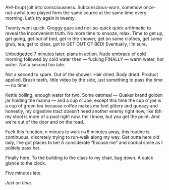 

AH!-brupt jolt into consciousness. Subconscious-worn, somehow once-not-awful tune played form the same source at the same time every morning. Let’s try again in twenty. 

Twenty went quick. Groggy gaze and not-so-quick quick arithmetic to reveal the inconvenient truth. No more time to snooze, relax. Time to get up, get going, get out of bed, get in the shower, get on some clothes, get some grub, tea, get to class, got to GET OUT OF BED! Eventually, I’m sure.

Unbudgetted 7 minutes later, plans in action. Nude embrace of cold morning followed by cold water then — fucking FINALLY — warm water, hot water. Not a second too late.

Not a second to spare. Out of the shower. Hair dried. Body dried. Product applied. Brush teeth, little video by the side, just something to pass the time — no time!

Kettle boiling, enough water for two. Some oatmeal — Quaker brand golden jar holding the manna — and a cup o’ Joe, except this time the cup o’ joe is a cup of green tea because coffee makes me feel gittery and queazy and honestly, my digestive tract doesn’t need another enemy right now, like tbh my stool is more of a pool right now, tmi I know, but you get the point. And we’re out of the door and on the road.

Fuck this function, n minues to walk n+6 minutes away, this routine is continuous, discretely trying to run-walk along my way. Get outta here old lady, I’ve got places to be! A considerate “Excuse me” and cordial smile as I politely pass her.

Finally here. To the building to the class to my chair, bag down. A quick glance to the clock.

Five minutes late.

_Just on time._
